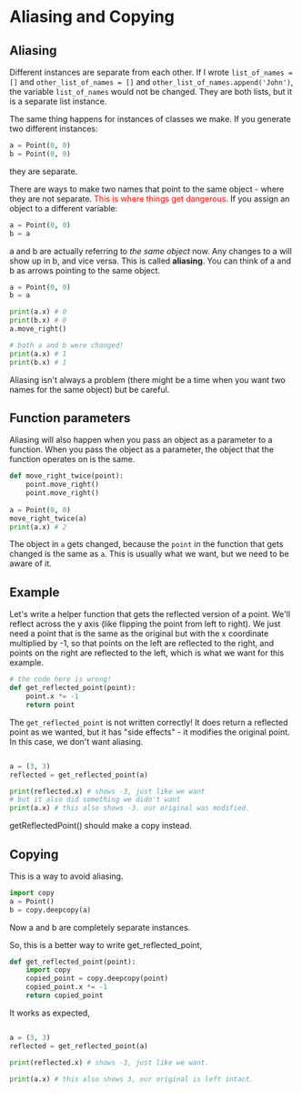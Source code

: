
# Aliasing and Copying

## Aliasing

Different instances are separate from each other. If I wrote  `list_of_names = []` and `other_list_of_names = []` and `other_list_of_names.append('John')`, the variable `list_of_names` would not be changed. They are both lists, but it is a separate list instance.

The same thing happens for instances of classes we make. If you generate two different instances:

```python
a = Point(0, 0)
b = Point(0, 0)
```

they are separate.

There are ways to make two names that point to the same object - where they are not separate. <span style="color:red">This is where things get dangerous</span>. If you assign an object to a different variable:

```python 
a = Point(0, 0)
b = a
```

 a and b are actually referring to *the same object* now. Any changes to a will show up in b, and vice versa. This is called **aliasing**.  You can think of a and b as arrows pointing to the same object.

```python
a = Point(0, 0)
b = a

print(a.x) # 0
print(b.x) # 0
a.move_right()

# both a and b were changed!
print(a.x) # 1
print(b.x) # 1

```

Aliasing isn't always a problem (there might be a time when you want two names for the same object) but be careful.

## Function parameters

Aliasing will also happen when you pass an object as a parameter to a function. When you pass the object as a parameter, the object that the function operates on is the same.

```python
def move_right_twice(point):
    point.move_right()
    point.move_right()
    
a = Point(0, 0)
move_right_twice(a)
print(a.x) # 2

```

The object in `a` gets changed, because the `point` in the function that gets changed is the same as `a`. This is usually what we want, but we need to be aware of it.


## Example

Let's write a helper function that gets the reflected version of a point. We'll reflect across the y axis (like flipping the point from left to right). We just need a point that is the same as the original but with the x coordinate multiplied by -1, so that points on the left are reflected to the right, and points on the right are reflected to the left, which is what we want for this example.

```python
# the code here is wrong!
def get_reflected_point(point):
    point.x *= -1
    return point

```

The `get_reflected_point` is not written correctly! It does return a reflected point as we wanted, but it has "side effects" - it modifies the original point. In this case, we don't want aliasing.

```python

a = (3, 3)
reflected = get_reflected_point(a)

print(reflected.x) # shows -3, just like we want
# but it also did something we didn't want
print(a.x) # this also shows -3. our original was modified.

```

getReflectedPoint() should make a copy instead.


## Copying

This is a way to avoid aliasing.

```python
import copy
a = Point()
b = copy.deepcopy(a)
```

Now a and b are completely separate instances.

So, this is a better way to write get_reflected_point,

```python
def get_reflected_point(point):
    import copy
    copied_point = copy.deepcopy(point)
    copied_point.x *= -1
    return copied_point

```

It works as expected,

```python

a = (3, 3)
reflected = get_reflected_point(a)

print(reflected.x) # shows -3, just like we want.

print(a.x) # this also shows 3, our original is left intact.

```

